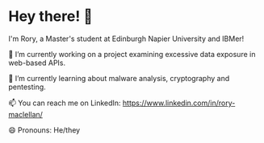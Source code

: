 # Hey there! 👋

I'm Rory, a Master's student at Edinburgh Napier University and IBMer!

🔭 I’m currently working on a project examining excessive data exposure in web-based APIs.

🌱 I’m currently learning about malware analysis, cryptography and pentesting.

📫 You can reach me on LinkedIn: https://www.linkedin.com/in/rory-maclellan/

😄 Pronouns: He/they
